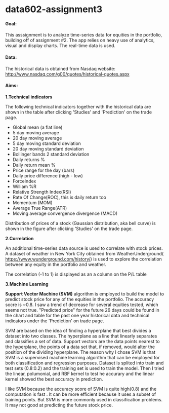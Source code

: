 # data602-assignment3

#### Goal:
This asssignment is to analyze time-series data for equities in the portfolio, building off of assignment #2. The app relies on heavy use of analytics, visual and display charts. The real-time data is used.

#### Data:
The historical data is obtained from Nasdaq website: http://www.nasdaq.com/g00/quotes/historical-quotes.aspx

#### Aims:
**1.Technical indicators**

The following technical indicators together with the historical data are shown in the table after clicking 'Studies' and 'Prediction' on the trade page.
* Global mean (a flat line)
* 5 day moving average
* 20 day moving average
* 5 day moving standard deviation
* 20 day moving standard deviation
* Bollinger bands 2 standard deviation
* Daily returns %
* Daily return mean %
* Price range for the day (bars)
* Daily price difference (high - low)
* ForceIndex
* William %R
* Relative Strength Index(RSI)
* Rate Of Change(ROC), this is daily return too
* Momentum (MOM)
* Average True Range(ATR)
* Moving average convergence divergence (MACD)

Distribution of prices of a stock (Gaussian distribution, aka bell curve) is shown in the figure after clicking 'Studies' on the trade page.

**2.Correlation**

An additional time-series data source is used to correlate with stock prices. A dataset of weather in New York City obtained from WeatherUnderground( https://www.wunderground.com/history/) is used to explore the correlation between any equity in the portfolio and weather. 

The correlation (-1 to 1) is displayed as an a column on the P/L table

**3.Machine Learning**

**Support Vector Machine (SVM)** algorithm is employed to build the model to predict stock price for any of the equities in the portfolio. The accuracy socre is ~0.8. I saw a trend of decrease for several equities tested, which seems not true. "Predicted price" for the future 26 days could be found in the chart and table for the past one year historical data and technical indicators under the 'Prediction' on trade page. 

SVM are based on the idea of finding a hyperplane that best divides a dataset into two classes. The hyperplane as a line that linearly separates and classifies a set of data. Support vectors are the data points nearest to the hyperplane, the points of a data set that, if removed, would alter the position of the dividing hyperplane. The reason why I chose SVM is that SVM is a supervised machine learning algorithm that can be employed for both classification and regression purposes. Dataset is splited into train and test sets (0.8:0.2) and the training set is used to train the model. Then I tried the linear, polumonial, and RBF kernel to test he accurary and the linear kernel showed the best accuracy in prediction. 

I like SVM because the accuracy score of SVM is quite high(0.8) and the computation is fast . It can be more efficient because it uses a subset of training points. But SVM is more commonly used in classification problems. It may not good at predicting the future stock price.



